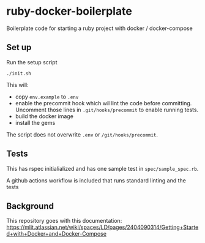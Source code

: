 # ruby-docker-boilerplate

Boilerplate code for starting a ruby project with docker / docker-compose

## Set up

Run the setup script
```
./init.sh
```

This will:

* copy `env.example` to `.env` 
* enable the precommit hook which wil lint the code before committing.  Uncomment
  those lines in `.git/hooks/precommit` to enable running tests.
* build the docker image
* install the gems

The script does not overwrite `.env` or `/git/hooks/precommit`.

## Tests
This has rspec initialialized and has one sample test in `spec/sample_spec.rb`. 

A github actions workflow is included that runs standard linting and the tests

## Background
This repository goes with this documentation:
https://mlit.atlassian.net/wiki/spaces/LD/pages/2404090314/Getting+Started+with+Docker+and+Docker-Compose 

